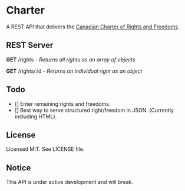 Charter
=======

A REST API that delivers the [Canadian Charter of Rights and Freedoms].

REST Server
-----------

__GET__ /rights - _Returns all rights as an array of objects_

__GET__ /rights/:id  - _Returns an individual right as an object_

Todo
----
- [] Enter remaining rights and freedoms.
- [] Best way to serve structured right/freedom in JSON. (Currently including HTML).

License
-------

Licensed MIT. See LICENSE file.

Notice
------

This API is under active development and will break.

  [Canadian Charter of Rights and Freedoms]: http://en.wikipedia.org/wiki/Canadian_Charter_of_Rights_and_Freedoms
